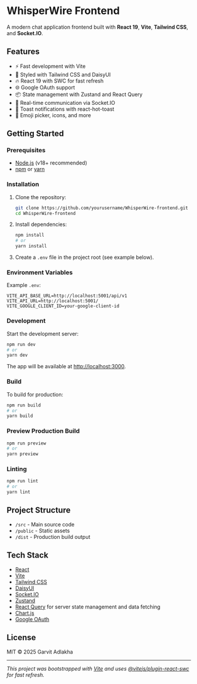 # WhisperWire Frontend

A modern chat application frontend built with **React 19**, **Vite**, **Tailwind CSS**, and **Socket.IO**.

## Features

- ⚡ Fast development with Vite
- 🎨 Styled with Tailwind CSS and DaisyUI
- 🔥 React 19 with SWC for fast refresh
- 🌐 Google OAuth support
- 📦 State management with Zustand and React Query
- 🔌 Real-time communication via Socket.IO
- 🍞 Toast notifications with react-hot-toast
- 🧩 Emoji picker, icons, and more

## Getting Started

### Prerequisites

- [Node.js](https://nodejs.org/) (v18+ recommended)
- [npm](https://www.npmjs.com/) or [yarn](https://yarnpkg.com/)

### Installation

1. Clone the repository:
   ```sh
   git clone https://github.com/yourusername/WhisperWire-frontend.git
   cd WhisperWire-frontend
   ```

2. Install dependencies:
   ```sh
   npm install
   # or
   yarn install
   ```

3. Create a `.env` file in the project root (see example below).

### Environment Variables

Example `.env`:
```
VITE_API_BASE_URL=http://localhost:5001/api/v1
VITE_API_URL=http://localhost:5001/
VITE_GOOGLE_CLIENT_ID=your-google-client-id
```

### Development

Start the development server:

```sh
npm run dev
# or
yarn dev
```

The app will be available at [http://localhost:3000](http://localhost:3000).

### Build

To build for production:

```sh
npm run build
# or
yarn build
```

### Preview Production Build

```sh
npm run preview
# or
yarn preview
```

### Linting

```sh
npm run lint
# or
yarn lint
```

## Project Structure

- `/src` - Main source code
- `/public` - Static assets
- `/dist` - Production build output

## Tech Stack

- [React](https://react.dev/)
- [Vite](https://vitejs.dev/)
- [Tailwind CSS](https://tailwindcss.com/)
- [DaisyUI](https://daisyui.com/)
- [Socket.IO](https://socket.io/)
- [Zustand](https://zustand-demo.pmnd.rs/)
- [React Query](https://tanstack.com/query/latest) for server state management and data fetching
- [Chart.js](https://www.chartjs.org/)
- [Google OAuth](https://developers.google.com/identity)

## License

MIT © 2025 Garvit Adlakha

---

_This project was bootstrapped with [Vite](https://vitejs.dev/) and uses [@vitejs/plugin-react-swc](https://github.com/vitejs/vite-plugin-react-swc) for fast refresh._
